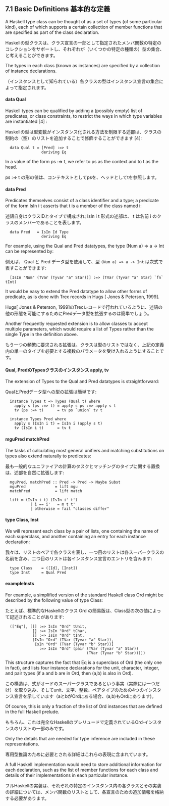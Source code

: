## 7.1  Basic Definitions 基本的な定義

A Haskell type class can be thought of as a set of types (of some particular kind), each of which supports a certain collection of member functions that are specified as part of the class declaration.

Haskellの型クラスは、クラス宣言の一部として指定されたメンバ関数の特定のコレクションをサポートし、それぞれが（いくつかの特定の種類の）型の集合、と考えることができます。

The types in each class (known as instances) are specified by a collection of instance declarations.

（インスタンスとして知られている）各クラスの型はインスタンス宣言の集合によって指定されます。

#### data Qual

Haskell types can be qualified by adding a (possibly empty) list of predicates, or class constraints, to restrict the ways in which type variables are instantiated [4] :

Haskellの型は型変数がインスタンス化される方法を制限する述部は、クラスの制約の（空）のリストを追加することで修飾することができます [4]:

	  data Qual t = [Pred] :=> t
	                deriving Eq

In a value of the form ps :=> t, we refer to ps as the context and to t as the head.

ps :=> t の形の値は、コンテキストとしてpsを、ヘッドとしてtを参照します。

#### data Pred

Predicates themselves consist of a class identifier and a type; a predicate of the form IsIn i t asserts that t is a member of the class named i:

述語自身はクラスIDとタイプで構成され; IsIn i t 形式の述部は、 t は名前 i のクラスのメンバーであることを表します。

	  data Pred   = IsIn Id Type
	                deriving Eq

For example, using the Qual and Pred datatypes, the type (Num a) => a -> Int can be represented by:

例えば、 Qual と Pred データ型を使用して、型 `(Num a) => a -> Int` は次式で表すことができます:

	  [IsIn "Num" (TVar (Tyvar "a" Star))] :=> (TVar (Tyvar "a" Star) `fn` tInt)

It would be easy to extend the Pred datatype to allow other forms of predicate, as is done with Trex records in Hugs [ Jones & Peterson, 1999].

Hugs[ Jones & Peterson, 1999]のTrecレコードで行われているように、述語の他の形態を可能にするためにPredデータ型を拡張するのは簡単でしょう。


Another frequently requested extension is to allow classes to accept multiple parameters, which would require a list of Types rather than the single Type in the definition above.

もう一つの頻繁に要求される拡張は、クラスは型のリストではなく、上記の定義内の単一のタイプを必要とする複数のパラメータを受け入れるようにすることです。

#### Qual, PredのTypesクラスのインスタンス apply, tv

The extension of Types to the Qual and Pred datatypes is straightforward:

QualとPredデータ型への型の拡張は簡単です:

	  instance Types t => Types (Qual t) where
	    apply s (ps :=> t) = apply s ps :=> apply s t
	    tv (ps :=> t)      = tv ps `union` tv t
 	
	  instance Types Pred where
	    apply s (IsIn i t) = IsIn i (apply s t)
	    tv (IsIn i t)      = tv t

#### mguPred matchPred

The tasks of calculating most general unifiers and matching substitutions on types also extend naturally to predicates:

最も一般的なユニファイアの計算のタスクとマッチングのタイプに関する置換は、述部を自然に拡張します:

	  mguPred, matchPred :: Pred -> Pred -> Maybe Subst
	  mguPred             = lift mgu
	  matchPred           = lift match
	 	
	  lift m (IsIn i t) (IsIn i' t')
	           | i == i'   = m t t'
	           | otherwise = fail "classes differ"

#### type Class, Inst

We will represent each class by a pair of lists, one containing the name of each superclass, and another containing an entry for each instance declaration:

我々は、リストのペアで各クラスを表し、一つ目のリストは各スーパークラスの名前を含み、二つ目のリストは各インスタンス宣言のエントリを含みます:

	  type Class    = ([Id], [Inst])
	  type Inst     = Qual Pred

#### exampleInsts

For example, a simplified version of the standard Haskell class Ord might be described by the following value of type Class:

たとえば、標準的なHaskellのクラス Ord の簡易版は、Class型の次の値によって記述されることがあります:

	  (["Eq"], [[] :=> IsIn "Ord" tUnit,
	            [] :=> IsIn "Ord" tChar,
	            [] :=> IsIn "Ord" tInt,
	            [IsIn "Ord" (TVar (Tyvar "a" Star)),
	             IsIn "Ord" (TVar (Tyvar "b" Star))]
	               :=> IsIn "Ord" (pair (TVar (Tyvar "a" Star))
	                                    (TVar (Tyvar "b" Star)))])

This structure captures the fact that Eq is a superclass of Ord (the only one in fact), and lists four instance declarations for the unit, character, integer, and pair types (if a and b are in Ord, then (a,b) is also in Ord).

この構造は、式がオードのスーパークラスであるという事実（実際には一つだけ）を取り込み、そしてunit、文字、整数、ペアタイプのための4つのインスタンス宣言を示しています（aとbがOrdにある場合、(a,b)もOrdにあります)。

Of course, this is only a fraction of the list of Ord instances that are defined in the full Haskell prelude.

もちろん、これは完全なHaskellのプレリュードで定義されているOrd·インスタンスのリストの一部のみです。

Only the details that are needed for type inference are included in these representations.

専用型推論のために必要とされる詳細はこれらの表現に含まれています。

A full Haskell implementation would need to store additional information for each declaration, such as the list of member functions for each class and details of their implementations in each particular instance.

フルHaskellの実装は、それぞれの特定のインスタンス内の各クラスとその実装の詳細については、メンバ関数のリストとして、各宣言のための追加情報を格納する必要があります。
